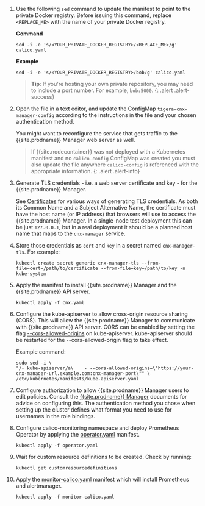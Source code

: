 1. Use the following `sed` command to update the manifest to point to the private
   Docker registry. Before issuing this command, replace `<REPLACE_ME>` 
   with the name of your private Docker registry.

   **Command**
   ```shell
   sed -i -e 's/<YOUR_PRIVATE_DOCKER_REGISTRY>/<REPLACE_ME>/g' calico.yaml
   ```
   
   **Example**

   ```shell
   sed -i -e 's/<YOUR_PRIVATE_DOCKER_REGISTRY>/bob/g' calico.yaml
   ```
   > **Tip**: If you're hosting your own private repository, you may need to include
   > a port number. For example, `bob:5000`.
   {: .alert .alert-success}

1. Open the file in a text editor, and update the ConfigMap `tigera-cnx-manager-config`
   according to the instructions in the file and your chosen authentication method.

   You might want to reconfigure the service that gets traffic to the {{site.prodname}} Manager
   web server as well.

   > If {{site.nodecontainer}} was not deployed with a Kubernetes manifest and
   > no `calico-config` ConfigMap was created you must also update the file
   > anywhere `calico-config` is referenced with the appropriate information.
   {: .alert .alert-info}

1. Generate TLS credentials - i.e. a web server certificate and key - for the
   {{site.prodname}} Manager.

   See
   [Certificates](https://kubernetes.io/docs/concepts/cluster-administration/certificates/)
   for various ways of generating TLS credentials.  As both its Common Name and
   a Subject Alternative Name, the certificate must have the host name (or IP
   address) that browsers will use to access the {{site.prodname}} Manager.  In a single-node
   test deployment this can be just `127.0.0.1`, but in a real deployment it
   should be a planned host name that maps to the `cnx-manager` service.

1. Store those credentials as `cert` and `key` in a secret named
   `cnx-manager-tls`.  For example:

   ```
   kubectl create secret generic cnx-manager-tls --from-file=cert=/path/to/certificate --from-file=key=/path/to/key -n kube-system
   ```

1. Apply the manifest to install {{site.prodname}} Manager and the {{site.prodname}} API server.

   ```
   kubectl apply -f cnx.yaml
   ```

1. Configure the kube-apiserver to allow
   cross-origin resource sharing (CORS). This will allow the {{site.prodname}} Manager to communicate with {{site.prodname}} API server. CORS can be enabled by setting the flag [--cors-allowed-origins](https://kubernetes.io/docs/reference/generated/kube-apiserver/) on kube-apiserver. kube-apiserver should be restarted for the --cors-allowed-origin flag to take effect.

   Example command:
   ```
   sudo sed -i \
   "/- kube-apiserver/a\    - --cors-allowed-origins=\"https://your-cnx-manager-url.example.com:cnx-manager-port\"" \
   /etc/kubernetes/manifests/kube-apiserver.yaml
   ```

1. Configure authorization to allow {{site.prodname}} Manager users to edit policies.  Consult the
   [{{site.prodname}} Manager](../../../../../reference/cnx/non-admin-workflows)
   documents for advice on configuring this.  The authentication method you
   chose when setting up the cluster defines what format you need to use for
   usernames in the role bindings.

1. Configure calico-monitoring namespace and deploy Prometheus Operator by
  applying the [operator.yaml](1.7/operator.yaml) manifest.

   ```
   kubectl apply -f operator.yaml
   ```

1. Wait for custom resource definitions to be created. Check by running:

   ```
   kubectl get customresourcedefinitions
   ```

1. Apply the [monitor-calico.yaml](1.7/monitor-calico.yaml) manifest which will
  install Prometheus and alertmanager.

   ```
   kubectl apply -f monitor-calico.yaml
   ```

